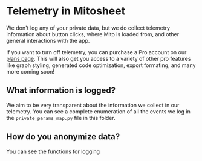 # Telemetry in Mitosheet

We don't log any of your private data, but we do collect telemetry information about button clicks, where Mito is loaded from, and other general interactions with the app. 

If you want to turn off telemetry, you can purchase a Pro account on our [plans page](https://trymito.io/plans). This will also get you access to a variety of other pro features like graph styling, generated code optimization, export formating, and many more coming soon!

## What information is logged?

We aim to be very transparent about the information we collect in our telemetry. You can see a complete enumeration of all the events we log in the `private_params_map.py` file in this folder. 

## How do you anonymize data?

You can see the functions for logging 
